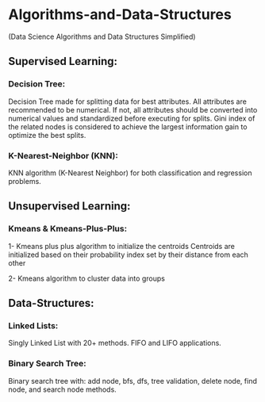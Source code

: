 # Algorithms-and-Data-Structures
(Data Science Algorithms and Data Structures Simplified)



## Supervised Learning:

### Decision Tree:
Decision Tree made for splitting data for best attributes. All attributes are recommended to be numerical. If not, all
attributes should be converted into numerical values and standardized before executing for splits.
Gini index of the related nodes is considered to achieve the largest information gain to optimize the best splits.


### K-Nearest-Neighbor (KNN):
KNN algorithm (K-Nearest Neighbor) for both classification and regression problems. 




## Unsupervised Learning:

### Kmeans & Kmeans-Plus-Plus:
1- Kmeans plus plus algorithm to initialize the centroids 
Centroids are initialized based on their probability index set by their distance from each other

2- Kmeans algorithm to cluster data into groups
 



## Data-Structures:

### Linked Lists:
Singly Linked List with 20+ methods. FIFO and LIFO applications. 


### Binary Search Tree:
Binary search tree with: add node, bfs, dfs, tree validation, delete node, find node, and search node methods.



